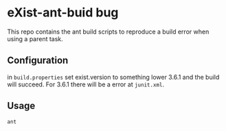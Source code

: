 # eXist-ant-buid bug
This repo contains the ant build scripts to reproduce a build error when using
a parent task.

## Configuration
in `build.properties` set exist.version to something lower 3.6.1 and the build
will succeed. For 3.6.1 there will be a error at `junit.xml`.

## Usage
`ant`
